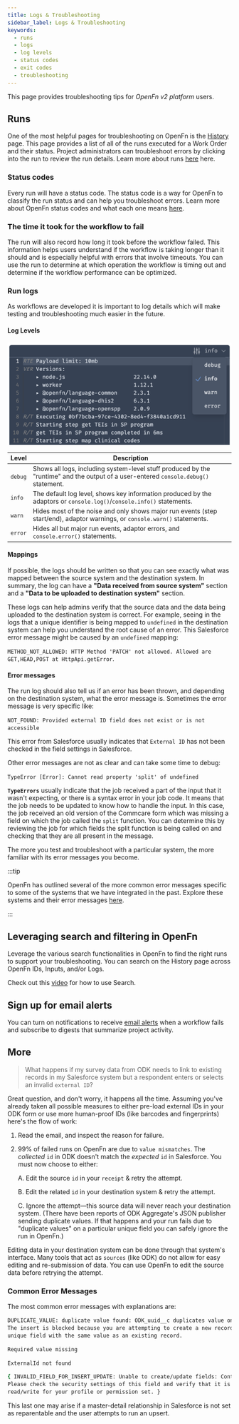 ```yaml
---
title: Logs & Troubleshooting
sidebar_label: Logs & Troubleshooting
keywords:
  - runs
  - logs
  - log levels
  - status codes
  - exit codes
  - troubleshooting
---
```


This page provides troubleshooting tips for _OpenFn v2 platform_ users.

## Runs

One of the most helpful pages for troubleshooting on OpenFn is the
[History](./activity-history.md) page. This page provides a list of all of the
runs executed for a Work Order and their status. Project administrators can
troubleshoot errors by clicking into the run to review the run details. Learn
more about runs [here](./inspect-runs.md) here.

### Status codes

Every run will have a status code. The status code is a way for OpenFn to
classify the run status and can help you troubleshoot errors. Learn more about
OpenFn status codes and what each one means [here](./status-codes.md).

### The time it took for the workflow to fail

The run will also record how long it took before the workflow failed. This
information helps users understand if the workflow is taking longer than it
should and is especially helpful with errors that involve timeouts. You can use
the run to determine at which operation the workflow is timing out and determine
if the workflow performance can be optimized.

### Run logs

As workflows are developed it is important to log details which will make
testing and troubleshooting much easier in the future.

#### Log Levels

![log-levels](/img/log-levels.png)

| Level   | Description                                                                                                                          |
| ------- | ------------------------------------------------------------------------------------------------------------------------------------ |
| `debug` | Shows all logs, including system-level stuff produced by the "runtime" and the output of a user-entered `console.debug()` statement. |
| `info`  | The default log level, shows key information produced by the adaptors or `console.log()`/`console.info()` statements.                |
| `warn`  | Hides most of the noise and only shows major run events (step start/end), adaptor warnings, or `console.warn()` statements.          |
| `error` | Hides all but major run events, adaptor errors, and `console.error()` statements.                                                    |

#### Mappings

If possible, the logs should be written so that you can see exactly what was
mapped between the source system and the destination system. In summary, the log
can have a **"Data received from source system"** section and a **"Data to be
uploaded to destination system"** section.

These logs can help admins verify that the source data and the data being
uploaded to the destination system is correct. For example, seeing in the logs
that a unique identifier is being mapped to `undefined` in the destination
system can help you understand the root cause of an error. This Salesforce error
message might be caused by an `undefined` mapping:

`METHOD_NOT_ALLOWED: HTTP Method 'PATCH' not allowed. Allowed are GET,HEAD,POST at HttpApi.getError`.

#### Error messages

The run log should also tell us if an error has been thrown, and depending on
the destination system, what the error message is. Sometimes the error message
is very specific like:

`NOT_FOUND: Provided external ID field does not exist or is not accessible`

This error from Salesforce usually indicates that `External ID` has not been
checked in the field settings in Salesforce.

Other error messages are not as clear and can take some time to debug:

`TypeError [Error]: Cannot read property 'split' of undefined`

**`TypeErrors`** usually indicate that the job received a part of the input that
it wasn't expecting, or there is a syntax error in your job code. It means that
the job needs to be updated to know how to handle the input. In this case, the
job received an old version of the Commcare form which was missing a field on
which the job called the `split` function. You can determine this by reviewing
the job for which fields the split function is being called on and checking that
they are all present in the message.

The more you test and troubleshoot with a particular system, the more familiar
with its error messages you become.

:::tip

OpenFn has outlined several of the more common error messages specific to some
of the systems that we have integrated in the past. Explore these systems and
their error messages [here](/adaptors#connect-anything).

:::

## Leveraging search and filtering in OpenFn

Leverage the various search functionalities in OpenFn to find the right runs to
support your troubleshooting. You can search on the History page across OpenFn
IDs, Inputs, and/or Logs.

Check out this [video](https://youtu.be/XIUykmLCxwQ?si=hquc8rPTJrAZkbbD) for how
to use Search.

## Sign up for email alerts

You can turn on notifications to receive
[email alerts](../manage-projects/notifications.md) when a workflow fails and
subscribe to digests that summarize project activity.

## More

> What happens if my survey data from ODK needs to link to existing records in
> my Salesforce system but a respondent enters or selects an invalid
> `external ID`?

Great question, and don't worry, it happens all the time. Assuming you've
already taken all possible measures to either pre-load external IDs in your ODK
form or use more human-proof IDs (like barcodes and fingerprints) here's the
flow of work:

1. Read the email, and inspect the reason for failure.

2. 99% of failed runs on OpenFn are due to `value mismatches`. The _collected_
   `id` in ODK doesn't match the _expected_ `id` in Salesforce. You must now
   choose to either:

   A. Edit the source `id` in your `receipt` & retry the attempt.

   B. Edit the related `id` in your destination system & retry the attempt.

   C. Ignore the attempt—this source data will never reach your destination
   system. (There have been reports of ODK Aggregate's JSON publisher sending
   duplicate values. If that happens and your run fails due to "duplicate
   values" on a particular unique field you can safely ignore the run in
   OpenFn.)

Editing data in your destination system can be done through that system's
interface. Many tools that act as `sources` (like ODK) do not allow for easy
editing and re-submission of data. You can use OpenFn to edit the source data
before retrying the attempt.

### Common Error Messages

The most common error messages with explanations are:

```sh
DUPLICATE_VALUE: duplicate value found: ODK_uuid__c duplicates value on record with id: a0524000005wNw0
The insert is blocked because you are attempting to create a new record with a
unique field with the same value as an existing record.
```

```sh
Required value missing
```

```sh
ExternalId not found
```

```sh
{ INVALID_FIELD_FOR_INSERT_UPDATE: Unable to create/update fields: Contact__c.
Please check the security settings of this field and verify that it is
read/write for your profile or permission set. }
```

This last one may arise if a master-detail relationship in Salesforce is not set
as reparentable and the user attempts to run an upsert.
